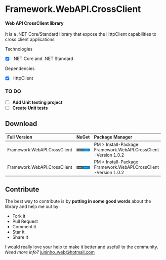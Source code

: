 # Framework.WebAPI.CrossClient
#### Web API CrossClient library
It is a .NET Core/Standard library that expose the HttpClient capabilities to cross client applications

Technologies
- [x] .NET Core and .NET Standard

Dependencies
- [x] HttpClient

### TO DO
- [ ] **Add Unit testing project**
- [ ] **Create Unit tests**
    
## Download

Full Version  | NuGet		       | Package Manager
:------------ | :-------------|:----------------
Framework.WebAPI.CrossClient          | <a href="https://www.nuget.org/packages/Framework.Services.Core/"><img src="https://github.com/juninhodigital/Framework.Core/blob/master/nuget.svg"/></a> | PM > Install-Package Framework.WebAPI.CrossClient -Version 1.0.2
Framework.WebAPI.CrossClient          | <a href="https://www.nuget.org/packages/Framework.Services.Core/"><img src="https://github.com/juninhodigital/Framework.Core/blob/master/nuget.svg"/></a> | PM > Install-Package Framework.WebAPI.CrossClient -Version 1.0.2

## Contribute
The best way to contribute is by **putting in some good words** about the library and help me out by:

 - Fork it
 - Pull Request
 - Comment it
 - Star it
 - Share it
 
I would really love your help to make it better and usefull to the community.
*Need more info?* juninho_web@hotmail.com
